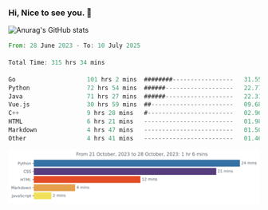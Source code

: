 ### Hi, Nice to see you. 👋

<!--
**EtherFin/EtherFin** is a ✨ _special_ ✨ repository because its `README.md` (this file) appears on your GitHub profile.

Here are some ideas to get you started:

- 🔭 I’m currently working on ...
- 🌱 I’m currently learning ...
- 👯 I’m looking to collaborate on ...
- 🤔 I’m looking for help with ...
- 💬 Ask me about ...
- 📫 How to reach me: ...
- 😄 Pronouns: ...
- ⚡ Fun fact: ...
-->


![Anurag's GitHub stats](https://github-readme-stats.vercel.app/api?username=EtherFin&bg_color=30,e96443,e97f43,e99943,e9b443,e9ce43,e9e843,d3e943,bee943,a9e943,94e943&title_color=fff&text_color=000&show_icons=true&icon_color=000)


<!--START_SECTION:waka-->

```rust
From: 28 June 2023 - To: 10 July 2025

Total Time: 315 hrs 34 mins

Go                    101 hrs 2 mins  ########-----------------   31.55 %
Python                72 hrs 54 mins  ######-------------------   22.77 %
Java                  71 hrs 27 mins  ######-------------------   22.31 %
Vue.js                30 hrs 59 mins  ##-----------------------   09.68 %
C++                   9 hrs 28 mins   #------------------------   02.96 %
HTML                  6 hrs 21 mins   -------------------------   01.98 %
Markdown              4 hrs 47 mins   -------------------------   01.50 %
Other                 4 hrs 41 mins   -------------------------   01.46 %
```

<!--END_SECTION:waka-->

<img
  src="https://github.com/EtherFin/EtherFin/blob/master/images/stat.svg"
  alt="Work Dashboard"
/>

